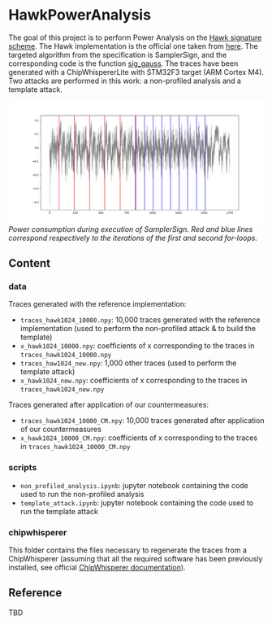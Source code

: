 # HawkPowerAnalysis

The goal of this project is to perform Power Analysis on the [Hawk signature scheme](https://hawk-sign.info/). The Hawk implementation is the official one taken from [here](https://github.com/hawk-sign/dev/). The targeted algorithm from the specification is SamplerSign, and the corresponding code is the function [sig_gauss](https://github.com/hawk-sign/dev/blob/main/src/hawk_sign.c#L641). The traces have been generated with a ChipWhispererLite with STM32F3 target (ARM Cortex M4). Two attacks are performed in this work: a non-profiled analysis and a template attack.

![power traces](./img/sampler_0_1750.png)
*Power consumption during execution of SamplerSign. Red and blue
lines correspond respectively to the iterations of the first and second for-loops.*

## Content

### data

Traces generated with the reference implementation:
- `traces_hawk1024_10000.npy`: 10,000 traces generated with the reference implementation (used to perform the non-profiled attack & to build the template)
- `x_hawk1024_10000.npy`: coefficients of x corresponding to the traces in `traces_hawk1024_10000.npy`  
- `traces_haw1024_new.npy`: 1,000 other traces (used to perform the template attack)
- `x_hawk1024_new.npy`: coefficients of x corresponding to the traces in `traces_hawk1024_new.npy`

Traces generated after application of our countermeasures:
- `traces_hawk1024_10000_CM.npy`: 10,000 traces generated after application of our countermeasures
- `x_hawk1024_10000_CM.npy`: coefficients of x corresponding to the traces in `traces_hawk1024_10000_CM.npy`

### scripts

- `non_profiled_analysis.ipynb`: jupyter notebook containing the code used to run the non-profiled analysis  
- `template_attack.ipynb`: jupyter notebook containing the code used to run the template attack  

### chipwhisperer

This folder contains the files necessary to regenerate the traces from a ChipWhisperer (assuming that all the required software has been previously installed, see official [ChipWhisperer documentation](https://chipwhisperer.readthedocs.io/)).

## Reference

TBD